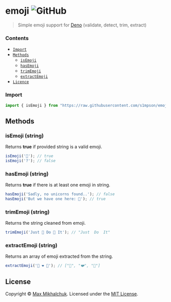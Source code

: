 # emoji ![GitHub](https://img.shields.io/github/license/s1mpson/emoji)

> Simple emoji support for [Deno](https://deno.land/) (validate, detect, trim, extract)

### Contents
- [`Import`](#import)
- [`Methods`](#methods)
  - [`isEmoji`](#isemoji-string)
  - [`hasEmoji`](#hasemoji-string)
  - [`trimEmoji`](#trimemoji-string)
  - [`extractEmoji`](#extractemoji-string)
- [`Licence`](#license)

### Import

```ts
import { isEmoji } from "https://raw.githubusercontent.com/s1mpson/emoji/master/mod.ts";
```

## Methods

### isEmoji (string)

Returns **true** if provided string is a valid emoji.

```ts
isEmoji('🤔'); // true
isEmoji('?'); // false
```

### hasEmoji (string)

Returns **true** if there is at least one emoji in string.

```ts
hasEmoji('Sadly, no unicorns found..'); // false
hasEmoji('But we have one here: 🦄'); // true
```

### trimEmoji (string)

Returns the string cleaned from emoji.

```ts
trimEmoji('Just 👏 Do 👏 It'); // "Just  Do  It"
```

### extractEmoji (string)

Returns an array of emoji extracted from the string.

```ts
extractEmoji('🦕 ❤️ 🦄'); // ["🦕", "❤️", "🦄"]
```

## License
Copyright © [Max Mikhalchuk](https://github.com/s1mpson).
Licensed under the [MIT License](https://github.com/s1mpson/emoji/blob/master/license).